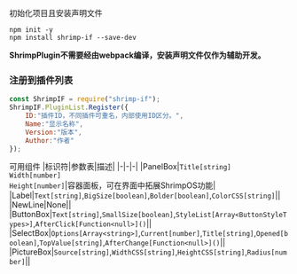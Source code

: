 初始化项目且安装声明文件  
```batch
npm init -y
npm install shrimp-if --save-dev
```
**ShrimpPlugin不需要经由webpack编译，安装声明文件仅作为辅助开发。**
### 注册到插件列表
```javascript
const ShrimpIF = require("shrimp-if");
ShrimpIF.PluginList.Register({
    ID:"插件ID，不同插件可重名，内部使用ID区分。",
    Name:"显示名称",
    Version:"版本",
    Author:"作者"
});
```
可用组件
|标识符|参数表|描述|
|-|-|-|
|PanelBox|`Title[string]`  
`Width[number]`  
`Height[number]`|容器面板，可在界面中拓展ShrimpOS功能|
|Label|`Text[string]`,`BigSize[boolean]`,`Bolder[boolean]`,`ColorCSS[string]`||
|NewLine|None||
|ButtonBox|`Text[string]`,`SmallSize[boolean]`,`StyleList[Array<ButtonStyleTypes>]`,`AfterClick[Function<null>]()`||
|SelectBox|`Options[Array<string>]`,`Current[number]`,`Title[string]`,`Opened[boolean]`,`TopValue[string]`,`AfterChange[Function<null>]()`||
|PictureBox|`Source[string]`,`WidthCSS[string]`,`HeightCSS[string]`,`Radius[number]`||